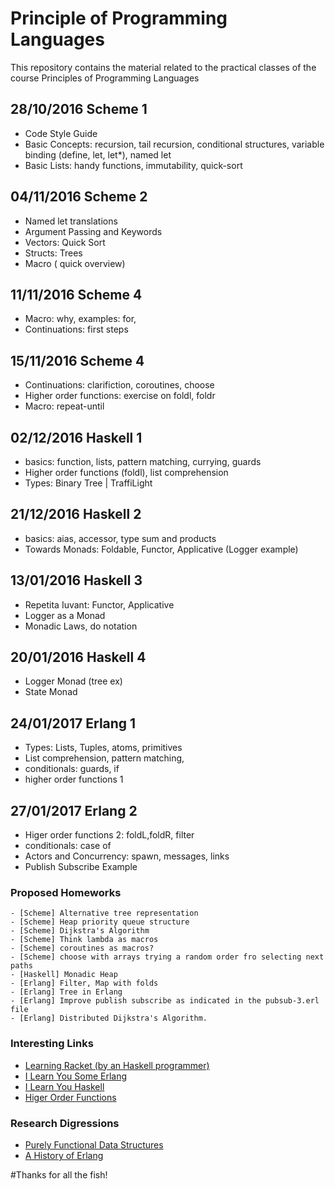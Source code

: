 # Principle of Programming Languages

This repository contains the material related to the practical classes of the course Principles of Programming Languages 

## 28/10/2016 Scheme 1
- Code Style Guide
- Basic Concepts: recursion, tail recursion, conditional structures, variable binding (define, let, let*), named let
- Basic Lists: handy functions, immutability, quick-sort

## 04/11/2016 Scheme 2
- Named let translations
- Argument Passing and Keywords
- Vectors: Quick Sort
- Structs: Trees
- Macro ( quick overview)

## 11/11/2016 Scheme 4
- Macro: why, examples: for, 
- Continuations: first steps

## 15/11/2016 Scheme 4
- Continuations: clarifiction, coroutines, choose
- Higher order functions: exercise on foldl, foldr
- Macro: repeat-until

## 02/12/2016 Haskell 1
- basics: function, lists, pattern matching, currying, guards 
- Higher order functions (foldl), list comprehension 
- Types: Binary Tree | TraffiLight

## 21/12/2016 Haskell 2
- basics: aias, accessor, type sum and products
- Towards Monads: Foldable, Functor, Applicative (Logger example)

## 13/01/2016 Haskell 3
- Repetita Iuvant: Functor, Applicative
- Logger as a Monad
- Monadic Laws, do notation

## 20/01/2016 Haskell 4
- Logger Monad (tree ex)
- State Monad 

## 24/01/2017 Erlang 1
- Types: Lists, Tuples, atoms, primitives
- List comprehension, pattern matching, 
- conditionals: guards, if 
- higher order functions 1

## 27/01/2017 Erlang 2
- Higer order functions 2: foldL,foldR, filter
- conditionals: case of
- Actors and Concurrency: spawn, messages, links
- Publish Subscribe Example



### Proposed Homeworks
	- [Scheme] Alternative tree representation
	- [Scheme] Heap priority queue structure
	- [Scheme] Dijkstra's Algorithm
	- [Scheme] Think lambda as macros
	- [Scheme] coroutines as macros?
	- [Scheme] choose with arrays trying a random order fro selecting next paths
	- [Haskell] Monadic Heap
	- [Erlang] Filter, Map with folds
	- [Erlang] Tree in Erlang
	- [Erlang] Improve publish subscribe as indicated in the pubsub-3.erl file
	- [Erlang] Distributed Dijkstra's Algorithm.
	
### Interesting Links

- [Learning Racket (by an Haskell programmer)](https://artyom.me/learning-racket-1)
- [I Learn You Some Erlang](http://learnyousomeerlang.com)
- [I Learn You Haskell](http://learnyouahaskell.com)
- [Higer Order Functions](http://matt.might.net/articles/higher-order-list-operations/)

### Research Digressions

- [Purely Functional Data Structures](https://www.cs.cmu.edu/~rwh/theses/okasaki.pdf)
- [A History of Erlang](http://webcem01.cem.itesm.mx:8005/erlang/cd/downloads/hopl_erlang.pdf)


#Thanks for all the fish!


